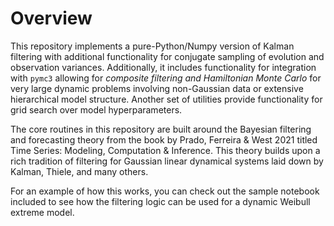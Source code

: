 # Overview
This repository implements a pure-Python/Numpy version of Kalman filtering with additional functionality for conjugate sampling of evolution and observation variances. Additionally, it includes functionality for integration with `pymc3` allowing for *composite filtering and Hamiltonian Monte Carlo* for very large dynamic problems involving non-Gaussian data or extensive hierarchical model structure. Another set of utilities provide functionality for grid search over model hyperparameters.

The core routines in this repository are built around the Bayesian filtering and forecasting theory from the book by Prado, Ferreira & West 2021
titled Time Series: Modeling, Computation & Inference. This theory builds upon a rich tradition of filtering for Gaussian linear dynamical systems laid down by Kalman, Thiele, and many others.

For an example of how this works, you can check out the sample notebook included to see how the filtering logic can be used for a dynamic Weibull extreme model.


